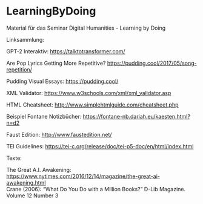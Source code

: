 # LearningByDoing
Material für das Seminar Digital Humanities - Learning by Doing



Linksammlung:

GPT-2 Interaktiv: https://talktotransformer.com/ <br>

Are Pop Lyrics Getting More Repetitive? https://pudding.cool/2017/05/song-repetition/ <br>

Pudding Visual Essays: https://pudding.cool/ 

XML Validator: https://www.w3schools.com/xml/xml_validator.asp <br>

HTML Cheatsheet: http://www.simplehtmlguide.com/cheatsheet.php <br>

Beispiel Fontane Notizbücher: https://fontane-nb.dariah.eu/kaesten.html?n=d2 <br>

Faust Edition: http://www.faustedition.net/

TEI Guidelines: https://tei-c.org/release/doc/tei-p5-doc/en/html/index.html <br>

Texte: <br>

The Great A.I. Awakening: https://www.nytimes.com/2016/12/14/magazine/the-great-ai-awakening.html <br>
Crane (2006): “What Do You Do with a Million Books?” D-Lib Magazine. Volume 12 Number 3 <br>

